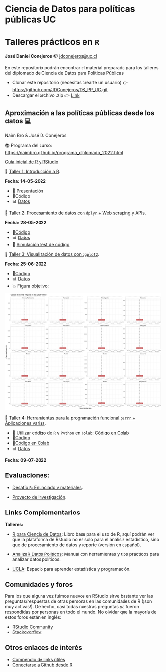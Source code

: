 # Ciencia de Datos para políticas públicas UC
# Talleres prácticos en `R`

**José Daniel Conejeros** :mailbox_with_no_mail: jdconejeros@uc.cl

En este repositorio podrán encontrar el material preparado para los talleres del diplomado de Ciencia de Datos para Políticas Públicas. 

- Clonar este repositorio (necesitas crearte un usuario) :point_right: https://github.com/JDConejeros/DS_PP_UC.git 
- Descargar el archivo .zip :point_right: [Link](https://github.com/JDConejeros/DS_PP_UC#:~:text=with%20GitHub%20Desktop-,Download%20ZIP,-Latest%20commit)

## Aproximación a las políticas públicas desde los datos :computer:

Naim Bro & José D. Conejeros

:books: Programa del curso: https://naimbro.github.io/programa_diplomado_2022.html 

[Guía inicial de R y RStudio](https://jdconejeros.shinyapps.io/Guia_inicial_R_2022/) 

:pushpin:	 [Taller 1: Introducción a R](https://github.com/JDConejeros/DS_PP_UC/tree/main/APPD/Taller_1).

**Fecha: 14-05-2022**

- :scroll: [Presentación](https://github.com/JDConejeros/DS_PP_UC/blob/main/APPD/Taller_1/Presentacion_t1.pdf)
- :memo:[Código](https://www.dropbox.com/s/qarbwm4g7ayjowt/Taller_1_code.R?dl=0)
- :bar_chart: [Datos](https://www.dropbox.com/scl/fo/1208d72kq4cy0kcl2hr38/h?dl=0&rlkey=lbu2i58fkk5jwasxt4lvev2hw)

:pushpin:	[Taller 2: Procesamiento de datos con `dplyr` +  Web scraping y APIs](https://github.com/JDConejeros/DS_PP_UC/tree/main/APPD/Taller_2).

**Fecha: 28-05-2022**

- :memo:[Código](https://www.dropbox.com/s/uznqi1ikcrezp41/Taller_2_code.R?dl=0)
- :bar_chart: [Datos](https://www.dropbox.com/scl/fo/c016ohjpxxczdcj02sywa/h?dl=0&rlkey=wqbh38oqrrwzj1o78hoofv7ob)
- :memo: [Simulación test de código](https://github.com/JDConejeros/DS_PP_UC/tree/main/APPD/Test_codigo)

:pushpin:	[Taller 3: Visualización de datos con `ggplot2`](https://github.com/JDConejeros/DS_PP_UC/tree/main/APPD/Taller_3).

**Fecha: 25-06-2022**

- :memo:[Código](https://www.dropbox.com/s/cmak4uqo800phby/Taller_3_code.R?dl=0)
- :bar_chart: [Datos](https://www.dropbox.com/s/7sni8rdcbrrjyzx/extraccion_spotify.csv?dl=0)
- :collision: Figura objetivo:

![Casos diarios Covid-19](https://github.com/JDConejeros/DS_PP_UC/blob/main/APPD/Taller_3/figuras/gganim_covid.gif)

:pushpin:	[Taller 4: Herramientas para la programación funcional `purrr` + Aplicaciones varias](https://github.com/JDConejeros/DS_PP_UC/tree/main/APPD/Taller_4).

- :memo: Utilizar código de `R` y `Python` en `Colab`: [Código en Colab](https://colab.research.google.com/drive/17VcrejHN1RkKd3FvyrdI6oOdKV46aZCQ)
- :memo:[Código](https://www.dropbox.com/s/gqil4s86asuffir/Taller_4_code.R?dl=0)
- :memo:[Código en Colab](https://colab.research.google.com/drive/1Qf0zBOxwMmi9A3y73hKtLcT0Z-AbRyO-#scrollTo=JkbctZ7HcM2L)
- :bar_chart: [Datos](https://www.dropbox.com/s/4sw1rukgkuw8uey/simce_2016_colegios.rds?dl=0)



**Fecha: 09-07-2022**


## Evaluaciones:

- [Desafío `R`: Enunciado y materiales](https://github.com/JDConejeros/DS_PP_UC/tree/main/APPD/Evaluaciones).

- [Proyecto de investigación](https://github.com/JDConejeros/DS_PP_UC/tree/main/APPD/Evaluaciones).


## Links Complementarios

**Talleres:**

- [R para Ciencia de Datos](https://es.r4ds.hadley.nz/): Libro base para el uso de R, aquí podrán ver que la plataforma de Rstudio no es solo para el análisis estadístico, sino que de procesamiento de datos y reporte (versión en español).

- [AnalizaR Datos Políticos](https://arcruz0.github.io/libroadp/index.html): Manual con herramientas y tips prácticos para analizar datos políticos.

- [UCLA](https://stats.oarc.ucla.edu/r/): Espacio para aprender estadística y programación.


## Comunidades y foros

Para los que alguna vez fuimos nuevos en RStudio sirve bastante ver las preguntas/respuestas de otras personas en las comunidades de R (¡son muy activas!). De hecho, casi todas nuestras preguntas ya fueron respondidas por personas en todo el mundo. No olvidar que la mayoría de estos foros están en inglés:

+ [RStudio Community](https://community.rstudio.com/)
+ [Stackoverflow](https://stackoverflow.com/questions/tagged/r)

## Otros enlaces de interés

+ [Compendio de links útiles](https://www.lecy.info/r-for-public-policy)
+ [Conectarse a Github desde R](https://happygitwithr.com/rstudio-git-github.html#clone-the-new-github-repository-to-your-computer-via-rstudio)